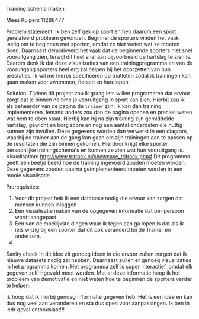 Training schema maken

Mees Kuipers
11288477

Problem statement:
Ik ben zelf gek op sport en heb daarom een sport gerelateerd probleem gevonden. Beginnende sporters vinden het vaak lastig om te beginnen 
met sporten, omdat ze niet weten wat ze moeten doen. Daarnaast demotiveerd het vaak dat de beginnende sporters niet snel vooruitgang zien, 
terwijl dit heel snel aan bijvoorbeeld de hartslag te zien is. Daarom denk ik dat deze visualisaties van een trainingprogramma en van de 
vooruitgang sporters heel erg zal helpen bij het doorzetten van hun prestaties. Ik wil me hierbij specificeren op triatleten zodat ik
trainingen kan gaan maken voor zwemmen, fietsen en hardlopen

Solution:
Tijdens dit project zou ik graag iets willen programeren dat ervoor zorgt dat je binnen no time je vooruitgang in sport kan zien. 
Hierbij zou ik als beheerder van de pagina de `trainer` zijn. Ik kan dan training implementeren. 
Iemand anders zou dan de pagina openen en precies weten wat hem te doen staat. Hierbij kan hij na zijn training zijn gemiddelde hartslag,
gewicht en borg score en nog een aantal onderdelen die nuttig kunnen zijn invullen. Deze gegevens worden dan verwerkt in een diagram,
waarbij de trainer aan de gang kan gaan om zijn trainingen aan te passen op de resultaten die zijn binnen gekomen. Hierdoor krijgt elke
sporter persoonlijke trainingschema's en kunnen ze zien wat hun vooruitgang is. 
Visualisation:
http://www.tritrack.nl/showcase_tritrack.php#
Dit programma geeft een beetje beeld hoe de training ingevoerd zouden moeten worden. 
Deze gegevens zouden daarna geimplementeerd moeten worden in een mooie visualisatie. 

Prerequisites:
1) Voor dit project heb ik een database nodig die ervoor kan zorgen dat mensen kunnen inloggen
2) Een visualisatie maken van de opgegeven informatie dat per persoon wordt aangepast
3) Een van de moeilijkste dingen waar ik tegen aan ga lopen is dat als ik iets wijzig bij een sporter dat dit ook veranderd bij 
   de Trainer en andersom.
4) 

Sanity check
In dit idee zit genoeg ideen in die ervoor zullen zorgen dat ik nieuwe datasets nodig zal hebben. Daarnaast zullen er genoeg 
visualisaties in het programma komen. Het programma zelf is super interactief, omdat elk gegeven zelf ingevuld moet worden.
Met al deze informatie hoop ik het probleem van demotivatie en niet weten hoe te beginnen de sporters verder te helpen. 

Ik hoop dat ik hierbij genoeg informatie gegeven heb. Het is een idee en kan dus nog veel aan veranderen en sta dus open voor aanpassingen.
Ik ben in iedr geval enthousiast!!!

